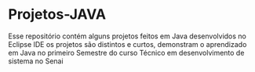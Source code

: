 # Projetos-JAVA
Esse repositório contém alguns projetos feitos em Java desenvolvidos no Eclipse IDE
os projetos são distintos e curtos, demonstram o aprendizado em Java no primeiro Semestre do curso Técnico em desenvolvimento de sistema no Senai
